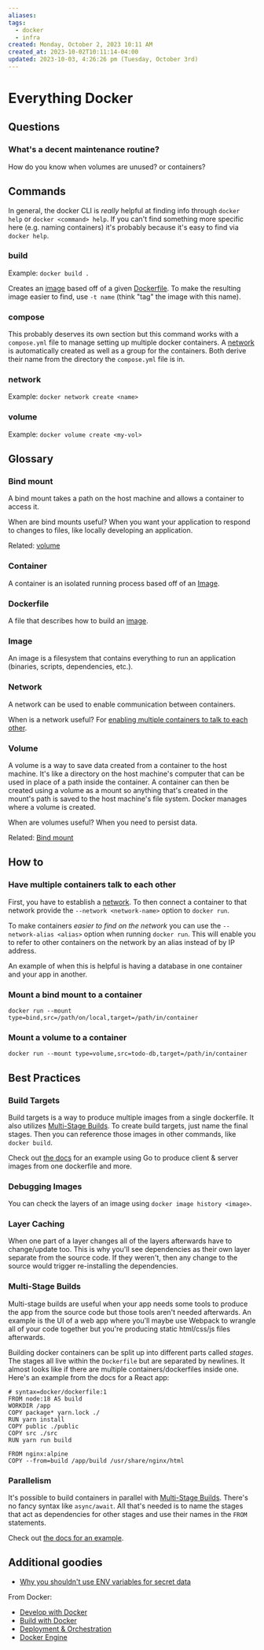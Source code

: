 ```yaml
---
aliases: 
tags:
  - docker
  - infra
created: Monday, October 2, 2023 10:11 AM
created_at: 2023-10-02T10:11:14-04:00
updated: 2023-10-03, 4:26:26 pm (Tuesday, October 3rd)
---
```

# Everything Docker

## Questions

### What's a decent maintenance routine?

How do you know when volumes are unused? or containers?

## Commands

In general, the docker CLI is _really_ helpful at finding info through `docker help` or `docker <command> help`. If you can't find something more specific here (e.g. naming containers) it's probably because it's easy to find via `docker help`.

### build

Example: `docker build .`

Creates an [image](#Image) based off of a given [Dockerfile](#Dockerfile).
To make the resulting image easier to find, use `-t name` (think "tag" the image with this name).

### compose

This probably deserves its own section but this command works with a `compose.yml` file to manage setting up multiple docker containers. A [network](#Network) is automatically created as well as a group for the containers. Both derive their name from the directory the `compose.yml` file is in.

### network

Example: `docker network create <name>`

### volume

Example: `docker volume create <my-vol>`

## Glossary

### Bind mount

A bind mount takes a path on the host machine and allows a container to access it.

When are bind mounts useful? When you want your application to respond to changes to files, like locally developing an application.

Related: [volume](#volume)

### Container

A container is an isolated running process based off of an [Image](#Image).

### Dockerfile

A file that describes how to build an [image](#Image).

### Image

An image is a filesystem that contains everything to run an application (binaries, scripts, dependencies, etc.).

### Network

A network can be used to enable communication between containers.

When is a network useful? For [enabling multiple containers to talk to each other](#Have%20multiple%20containers%20talk%20to%20each%20other).

### Volume

A volume is a way to save data created from a container to the host machine. It's like a directory on the host machine's computer that can be used in place of a path inside the container. A container can then be created using a volume as a mount so anything that's created in the mount's path is saved to the host machine's file system. Docker manages where a volume is created.

When are volumes useful? When you need to persist data.

Related: [Bind mount](#Bind%20mount)

## How to

### Have multiple containers talk to each other

First, you have to establish a [network](#Network). To then connect a container to that network provide the `--network <network-name>` option to `docker run`.

To make containers _easier to find on the network_ you can use the `--network-alias <alias>` option when running `docker run`. This will enable you to refer to other containers on the network by an alias instead of by IP address.

An example of when this is helpful is having a database in one container and your app in another.

### Mount a bind mount to a container

`docker run --mount type=bind,src=/path/on/local,target=/path/in/container`

### Mount a volume to a container

`docker run --mount type=volume,src=todo-db,target=/path/in/container`

## Best Practices

### Build Targets

Build targets is a way to produce multiple images from a single dockerfile. It also utilizes [Multi-Stage Builds](#Multi-Stage%20Builds). To create build targets, just name the final stages. Then you can reference those images in other commands, like `docker build`.

Check out [the docs](https://docs.docker.com/build/guide/multi-stage/#build-targets) for an example using Go to produce client & server images from one dockerfile and more.

### Debugging Images

You can check the layers of an image using `docker image history <image>`.

### Layer Caching

When one part of a layer changes all of the layers afterwards have to change/update too. This is why you'll see dependencies as their own layer separate from the source code. If they weren't, then any change to the source would trigger re-installing the dependencies.

### Multi-Stage Builds

Multi-stage builds are useful when your app needs some tools to produce the app from the source code but those tools aren't needed afterwards. An example is the UI of a web app where you'll maybe use Webpack to wrangle all of your code together but you're producing static html/css/js files afterwards.

Building docker containers can be split up into different parts called _stages_. The stages all live within the `Dockerfile` but are separated by newlines. It almost looks like if there are multiple containers/dockerfiles inside one. Here's an example from the docs for a React app:
```
# syntax=docker/dockerfile:1
FROM node:18 AS build
WORKDIR /app
COPY package* yarn.lock ./
RUN yarn install
COPY public ./public
COPY src ./src
RUN yarn run build

FROM nginx:alpine
COPY --from=build /app/build /usr/share/nginx/html
```

### Parallelism

It's possible to build containers in parallel with [Multi-Stage Builds](#Multi-Stage%20Builds). There's no fancy syntax like `async/await`. All that's needed is to name the stages that act as dependencies for other stages and use their names in the `FROM` statements.

Check out [the docs for an example](https://docs.docker.com/build/guide/multi-stage/#parallelism).

## Additional goodies

- [Why you shouldn't use ENV variables for secret data](https://blog.diogomonica.com//2017/03/27/why-you-shouldnt-use-env-variables-for-secret-data/)

From Docker:
- [Develop with Docker](https://docs.docker.com/develop/)
- [Build with Docker](https://docs.docker.com/build/guide/)
- [Deployment & Orchestration](https://docs.docker.com/get-started/orchestration/)
- [Docker Engine](https://docs.docker.com/engine/)